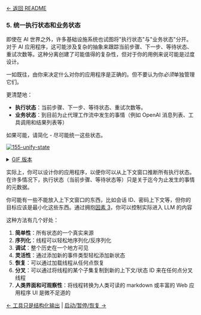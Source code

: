 [← 返回 README](../README_CN.md)

### 5. 统一执行状态和业务状态

即使在 AI 世界之外，许多基础设施系统也试图将"执行状态"与"业务状态"分开。对于 AI 应用程序，这可能涉及复杂的抽象来跟踪当前步骤、下一步、等待状态、重试次数等。这种分离创建了可能值得的复杂性，但对于你的用例来说可能是过度设计。

一如既往，由你来决定什么对你的应用程序是正确的。但不要认为你*必须*单独管理它们。

更清楚地：

- **执行状态**：当前步骤、下一步、等待状态、重试次数等。
- **业务状态**：到目前为止代理工作流中发生的事情（例如 OpenAI 消息列表、工具调用和结果列表等）

如果可能，请简化 - 尽可能统一这些状态。

[![155-unify-state](../img/155-unify-state-animation.gif)](https://github.com/user-attachments/assets/e5a851db-f58f-43d8-8b0c-1926c99fc68d)


<details>
<summary><a href="../img/155-unify-state-animation.gif">GIF 版本</a></summary>

![155-unify-state](../img/155-unify-state-animation.gif)]

</details>

实际上，你可以设计你的应用程序，以便你可以从上下文窗口推断所有执行状态。在许多情况下，执行状态（当前步骤、等待状态等）只是关于迄今为止发生的事情的元数据。

你可能有一些不能放入上下文窗口的东西，比如会话 ID、密码上下文等，但你的目标应该是最小化这些东西。通过拥抱[因素 3](factor-03-own-your-context-window_CN.md)，你可以控制实际进入 LLM 的内容

这种方法有几个好处：

1. **简单性**：所有状态的一个真实来源
2. **序列化**：线程可以轻松地序列化/反序列化
3. **调试**：整个历史在一个地方可见
4. **灵活性**：通过添加新的事件类型轻松添加新状态
5. **恢复**：可以通过加载线程从任何点恢复
6. **分叉**：可以通过将线程的某个子集复制到新的上下文/状态 ID 来在任何点分叉线程
7. **人类界面和可观察性**：将线程转换为人类可读的 markdown 或丰富的 Web 应用程序 UI 是微不足道的

[← 工具只是结构化输出](factor-04-tools-are-structured-outputs_CN.md) | [启动/暂停/恢复 →](factor-06-launch-pause-resume_CN.md)